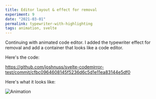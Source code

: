 ```yaml
---
title: Editor layout & effect for removal
experiment: 9
date: "2021-03-01"
permalink: typewriter-with-highlighting
tags: animation, svelte
---
```


Continuing with animated code editor. I added the typewriter effect for removal and add a container that looks like a code editor.

Here's the code:

https://github.com/joshnuss/svelte-codemirror-test/commit/cfbc0964608145f5236d6c5d1e11ea83144e5df0

Here's what it looks like:

![Animation](/images/typewriter-remove-animation.gif)
